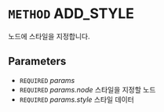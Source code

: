 # `METHOD` ADD_STYLE
노드에 스타일을 지정합니다.

## Parameters
* `REQUIRED` *params*
* `REQUIRED` *params.node* 스타일을 지정할 노드
* `REQUIRED` *params.style* 스타일 데이터
